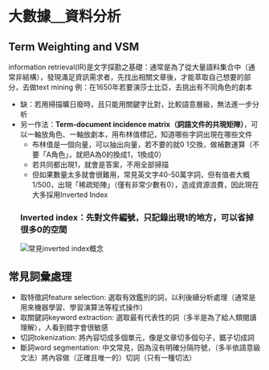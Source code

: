 # 大數據＿資料分析

## Term Weighting and VSM
information retrieval(IR)是文字探勘之基礎：通常是為了從大量語料集合中（通常非結構），發現滿足資訊需求者，先找出相關文章後，才能萃取自己想要的部分，去做text mining
例：在1650年若要演莎士比亞，去挑出有不同角色的劇本
* 缺：若用掃描曠日廢時，且只能用關鍵字比對，比較語意層級，無法進一步分析
* 另一作法：**Term-document incidence matrix（詞語文件的共現矩陣）**，可以一軸放角色、一軸放劇本，用布林值標記，知道哪些字詞出現在哪些文件
   * 布林值是一個向量，可以抽出向量，若不要的就0 1交換，做補數運算（不要「A角色」，就把A為0的換成1，1換成0）
   * 若共同都出現1，就會是答案，不用全部掃描
   * 但如果數量太多就會很難用，常見英文字40-50萬字詞，但有值者大概1/500，出現「稀疏矩陣」（僅有非常少數有0），造成資源浪費，因此現在大多採用Inverted Index
   ### Inverted index：先對文件編號，只記錄出現1的地方，可以省掉很多0的空間
   ![常見inverted index概念]()

## 常見詞彙處理
* 取特徵詞feature selection: 選取有效鑑別的詞，以利後續分析處理（通常是用來機器學習、學習演算法等程式操作）
* 取關鍵詞keyword extraction: 選取最有代表性的詞（多半是為了給人類閱讀理解），人看到錯字會很敏感
* 切詞tokenization: 將內容切成多個單元，像是文章切多個句子，鋸子切成詞
* 斷詞word segmentation: 中文常見，因為沒有明確分隔符號，（多半依語意級文法）將內容做（正確且唯一的）切詞（只有一種切法）
